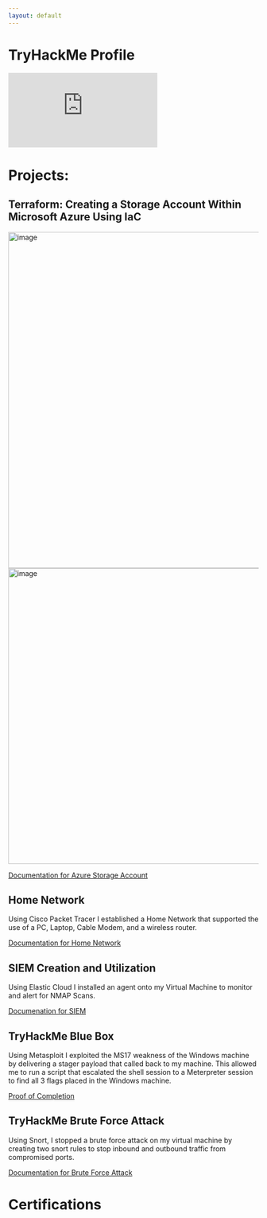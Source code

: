 ```yaml
---
layout: default
---
```


# TryHackMe Profile                                                                                                    
<iframe src="https://tryhackme.com/api/v2/badges/public-profile?userPublicId=4006990" style='border:none;'></iframe>  

# Projects:

## Terraform: Creating a Storage Account Within Microsoft Azure Using IaC
<img width="595" height="676" alt="image" src="https://github.com/user-attachments/assets/54075256-96d1-48a3-b402-d531bfb5543c" />

<img width="630" height="595" alt="image" src="https://github.com/user-attachments/assets/b61177db-a3e9-4ebf-9f91-228885e76c0d" />

[Documentation for Azure Storage Account](https://github.com/pacy035/Will.github.io/blob/main/Terraform%20Creating%20An%20Azure%20Storage%20Account.pdf)

## Home Network

Using Cisco Packet Tracer I established a Home Network that supported the use of a PC, Laptop, Cable Modem, and a wireless router.

[Documentation for Home Network](https://github.com/pacy035/Will.github.io/blob/main/Home%20Network.pdf)

## SIEM Creation and Utilization

Using Elastic Cloud I installed an agent onto my Virtual Machine to monitor and alert for NMAP Scans.

[Documenation for SIEM](https://github.com/pacy035/Will.github.io/blob/main/Creating%20and%20Running%20SIEM.pdf)

## TryHackMe Blue Box

Using Metasploit I exploited the MS17 weakness of the Windows machine by delivering a stager payload that called back to my machine. This allowed me to run a script that escalated the shell session to a Meterpreter session to find all 3 flags placed in the Windows machine.

[Proof of Completion](https://github.com/pacy035/Will.github.io/blob/b7ff4006fcabf922a2f40f543f20cb11c3c97843/THM%20Blue%20Metasploit%20Badge.png)

## TryHackMe Brute Force Attack

Using Snort, I stopped a brute force attack on my virtual machine by creating two snort rules to stop inbound and outbound traffic from compromised ports.

[Documentation for Brute Force Attack](https://github.com/pacy035/Will.github.io/blob/e99a0bcedc9cbe7f30b8123fdd00df51825ee9bd/Using%20Snort%20to%20Stop%20Brute%20Force%20Attack.pdf)


# Certifications
<div data-iframe-width="150" data-iframe-height="270" data-share-badge-id="c28f707e-35c8-433b-99af-815eb7d7cefd" data-share-badge-host="https://www.credly.com"></div><script type="text/javascript" async src="//cdn.credly.com/assets/utilities/embed.js"></script>
<div data-iframe-width="150" data-iframe-height="270" data-share-badge-id="5aa848f6-22ea-477f-8737-0b5630ce0088" data-share-badge-host="https://www.credly.com"></div><script type="text/javascript" async src="//cdn.credly.com/assets/utilities/embed.js"></script>

```
